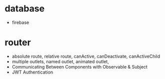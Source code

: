 # database

- firebase

# router

- absolute route, relative route, canActive, canDeactivate, canActiveChild
- multiple outlets, named outlet, animated outlet,
- Communicating Between Components with Observable & Subject
- JWT Authentication
